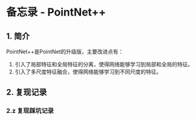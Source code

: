 # 备忘录 - PointNet++

## 1. 简介

PointNet++是PointNet的升级版，主要改进点有：

1. 引入了局部特征和全局特征的分离，使得网络能够学习到局部和全局的特征。
2. 引入了多尺度特征融合，使得网络能够学习到不同尺度的特征。 

## 2. 复现记录



### 2.z 复现踩坑记录
